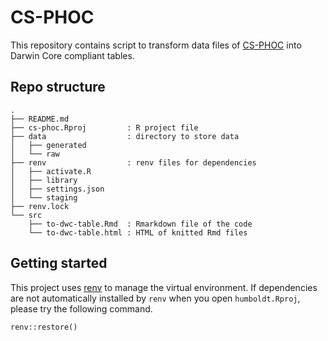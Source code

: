 # CS-PHOC

This repository contains script to transform data files of [CS-PHOC](https://github.com/us-amlr/cs-phoc/) into Darwin Core compliant tables.

## Repo structure 

```
.
├── README.md
├── cs-phoc.Rproj         : R project file
├── data                  : directory to store data
│   ├── generated
│   └── raw
├── renv                  : renv files for dependencies
│   ├── activate.R
│   ├── library
│   ├── settings.json
│   └── staging
├── renv.lock
└── src                   
    ├── to-dwc-table.Rmd  : Rmarkdown file of the code
    └── to-dwc-table.html : HTML of knitted Rmd files 
```

## Getting started

This project uses [renv](https://rstudio.github.io/renv/) to manage the virtual environment. If dependencies are not automatically installed by `renv` when you open `humboldt.Rproj`, please try the following command.

```
renv::restore()
```
